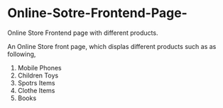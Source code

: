 # Online-Sotre-Frontend-Page-
Online Store Frontend page with different products.

An Online Store front page,
which displas different products such as as following,

1) Mobile Phones
2) Children Toys 
3) Spotrs Items
4) Clothe Items
5) Books

